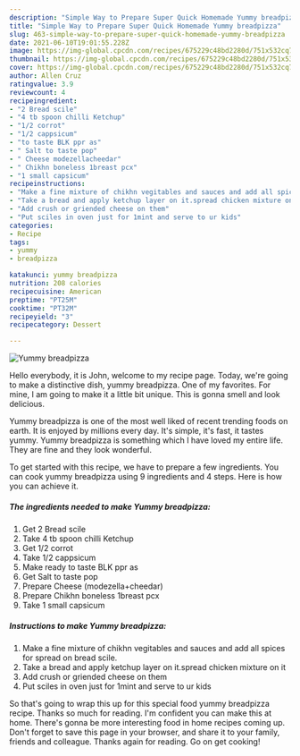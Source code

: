 ```yaml
---
description: "Simple Way to Prepare Super Quick Homemade Yummy breadpizza"
title: "Simple Way to Prepare Super Quick Homemade Yummy breadpizza"
slug: 463-simple-way-to-prepare-super-quick-homemade-yummy-breadpizza
date: 2021-06-10T19:01:55.228Z
image: https://img-global.cpcdn.com/recipes/675229c48bd2280d/751x532cq70/yummy-breadpizza-recipe-main-photo.jpg
thumbnail: https://img-global.cpcdn.com/recipes/675229c48bd2280d/751x532cq70/yummy-breadpizza-recipe-main-photo.jpg
cover: https://img-global.cpcdn.com/recipes/675229c48bd2280d/751x532cq70/yummy-breadpizza-recipe-main-photo.jpg
author: Allen Cruz
ratingvalue: 3.9
reviewcount: 4
recipeingredient:
- "2 Bread scile"
- "4 tb spoon chilli Ketchup"
- "1/2 corrot"
- "1/2 cappsicum"
- "to taste BLK ppr as"
- " Salt to taste pop"
- " Cheese modezellacheedar"
- " Chikhn boneless 1breast pcx"
- "1 small capsicum"
recipeinstructions:
- "Make a fine mixture of chikhn vegitables and sauces and add all spices for spread on bread scile."
- "Take a bread and apply ketchup layer on it.spread chicken mixture on it"
- "Add crush or griended cheese on them"
- "Put sciles in oven just for 1mint and serve to ur kids"
categories:
- Recipe
tags:
- yummy
- breadpizza

katakunci: yummy breadpizza 
nutrition: 208 calories
recipecuisine: American
preptime: "PT25M"
cooktime: "PT32M"
recipeyield: "3"
recipecategory: Dessert

---
```



![Yummy breadpizza](https://img-global.cpcdn.com/recipes/675229c48bd2280d/751x532cq70/yummy-breadpizza-recipe-main-photo.jpg)

Hello everybody, it is John, welcome to my recipe page. Today, we're going to make a distinctive dish, yummy breadpizza. One of my favorites. For mine, I am going to make it a little bit unique. This is gonna smell and look delicious.

Yummy breadpizza is one of the most well liked of recent trending foods on earth. It is enjoyed by millions every day. It's simple, it's fast, it tastes yummy. Yummy breadpizza is something which I have loved my entire life. They are fine and they look wonderful.




To get started with this recipe, we have to prepare a few ingredients. You can cook yummy breadpizza using 9 ingredients and 4 steps. Here is how you can achieve it.

<!--inarticleads1-->

##### The ingredients needed to make Yummy breadpizza:

1. Get 2 Bread scile
1. Take 4 tb spoon chilli Ketchup
1. Get 1/2 corrot
1. Take 1/2 cappsicum
1. Make ready to taste BLK ppr as
1. Get  Salt to taste pop
1. Prepare  Cheese (modezella+cheedar)
1. Prepare  Chikhn boneless 1breast pcx
1. Take 1 small capsicum




<!--inarticleads2-->

##### Instructions to make Yummy breadpizza:

1. Make a fine mixture of chikhn vegitables and sauces and add all spices for spread on bread scile.
1. Take a bread and apply ketchup layer on it.spread chicken mixture on it
1. Add crush or griended cheese on them
1. Put sciles in oven just for 1mint and serve to ur kids




So that's going to wrap this up for this special food yummy breadpizza recipe. Thanks so much for reading. I'm confident you can make this at home. There's gonna be more interesting food in home recipes coming up. Don't forget to save this page in your browser, and share it to your family, friends and colleague. Thanks again for reading. Go on get cooking!
